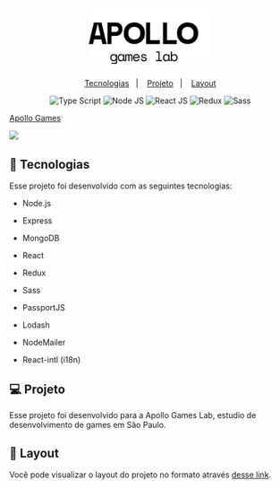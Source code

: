 <h1 align="center">
        <img alt="Apollo" title="Apollo" src=".github/apollo_logo_ext_white.svg" width="220px" />
</h1>
<p align="center">
  <a href="#-tecnologias">Tecnologias</a>&nbsp;&nbsp;&nbsp;|&nbsp;&nbsp;&nbsp;
  <a href="#-projeto">Projeto</a>&nbsp;&nbsp;&nbsp;|&nbsp;&nbsp;&nbsp;
  <a href="#-layout">Layout</a>
</p>
<p align="center">
    <img src="https://img.shields.io/badge/-TypeScript-007acc?style=for-the-badge&logo=TypeScript&logoColor=white" alt="Type Script" />
    <img src="https://img.shields.io/badge/-NodeJS-80bd01?style=for-the-badge&logo=node.js&logoColor=white" alt="Node JS" />
    <img src="https://img.shields.io/badge/-React-61DAFB?style=for-the-badge&logo=react&logoColor=white" alt="React JS" />
    <img src="https://img.shields.io/badge/-Redux-764ABC?style=for-the-badge&logo=redux&logoColor=white" alt="Redux" />
    <img src="https://img.shields.io/badge/-Sass-CC6699?style=for-the-badge&logo=sass&logoColor=white" alt="Sass" />
</p>
<a href="https://apollo-games.herokuapp.com/">Apollo Games</a>
<p align="center">

[<img src="https://i9.ytimg.com/vi_webp/hrC_oHf-csw/mqdefault.webp?sqp=CPyzi_oF&rs=AOn4CLDPo0-Wi8DozK96F6cYa5_8Lk1sUQ" width="50%">](https://youtu.be/hrC_oHf-csw)

</p>

## 🚀 Tecnologias

Esse projeto foi desenvolvido com as seguintes tecnologias:

- Node.js

- Express

- MongoDB

- React

- Redux

- Sass

- PassportJS

- Lodash

- NodeMailer

- React-intl (i18n)

## 💻 Projeto

Esse projeto foi desenvolvido para a Apollo Games Lab, estudio de desenvolvimento de games em São Paulo.

## 🔖 Layout

Você pode visualizar o layout do projeto no formato através [desse link](https://www.figma.com/file/CAFfSMQfvYrFpAzaV2jneu/ApolloLabs?node-id=159%3A0).
